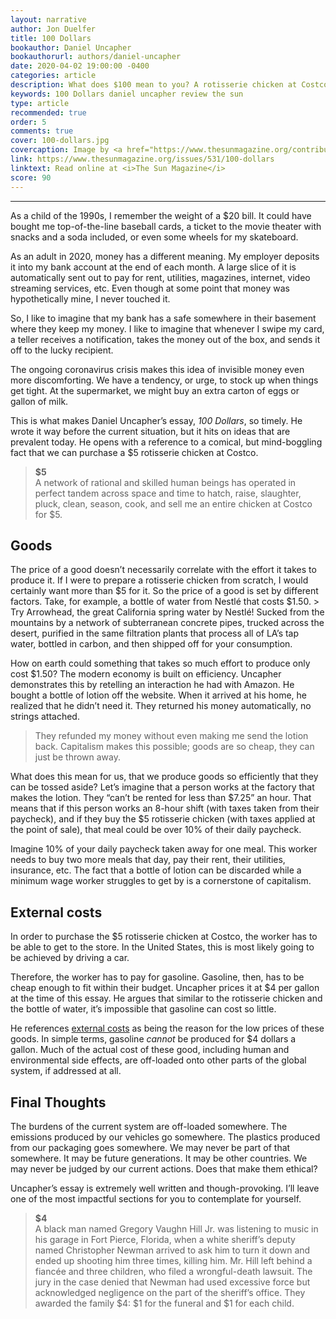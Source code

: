 ```yaml
---
layout: narrative
author: Jon Duelfer
title: 100 Dollars
bookauthor: Daniel Uncapher
bookauthorurl: authors/daniel-uncapher
date: 2020-04-02 19:00:00 -0400
categories: article
description: What does $100 mean to you? A rotisserie chicken at Costco costs $5. A bottle of water $1.50. A gallon of gasoline $4. These goods may seem expensive, or they may seem unimaginably cheap considering the effort and resources that go into producing them.
keywords: 100 Dollars daniel uncapher review the sun
type: article
recommended: true
order: 5
comments: true
cover: 100-dollars.jpg
covercaption: Image by <a href="https://www.thesunmagazine.org/contributors/wayne-klaw">Wayne Klaw</a>
link: https://www.thesunmagazine.org/issues/531/100-dollars
linktext: Read online at <i>The Sun Magazine</i>
score: 90
---
```

<hr/>

As a child of the 1990s, I remember the weight of a $20 bill. It could have bought me top-of-the-line baseball cards, a ticket to the movie theater with snacks and a soda included, or even some wheels for my skateboard.

As an adult in 2020, money has a different meaning. My employer deposits it into my bank account at the end of each month. A large slice of it is automatically sent out to pay for rent, utilities, magazines, internet, video streaming services, etc. Even though at some point that money was hypothetically mine, I never touched it.

So, I like to imagine that my bank has a safe somewhere in their basement where they keep my money. I like to imagine that whenever I swipe my card, a teller receives a notification, takes the money out of the box, and sends it off to the lucky recipient.

The ongoing coronavirus crisis makes this idea of invisible money even more discomforting. We have a tendency, or urge, to stock up when things get tight. At the supermarket, we might buy an extra carton of eggs or gallon of milk.

This is what makes Daniel Uncapher’s essay, _100 Dollars_, so timely. He wrote it way before the current situation, but it hits on ideas that are prevalent today. He opens with a reference to a comical, but mind-boggling fact that we can purchase a $5 rotisserie chicken at Costco.
> <strong>$5</strong><br/>
A network of rational and skilled human beings has operated in perfect tandem across space and time to hatch, raise, slaughter, pluck, clean, season, cook, and sell me an entire chicken at Costco for $5.

<h2><strong>Goods</strong></h2>
The price of a good doesn’t necessarily correlate with the effort it takes to produce it. If I were to prepare a rotisserie chicken from scratch, I would certainly want more than $5 for it. So the price of a good is set by different factors. Take, for example, a bottle of water from Nestlé that costs $1.50.
> Try Arrowhead, the great California spring water by Nestlé! Sucked from the mountains by a network of subterranean concrete pipes, trucked across the desert, purified in the same filtration plants that process all of LA’s tap water, bottled in carbon, and then shipped off for your consumption.

How on earth could something that takes so much effort to produce only cost $1.50? The modern economy is built on efficiency. Uncapher demonstrates this by retelling an interaction he had with Amazon. He bought a bottle of lotion off the website. When it arrived at his home, he realized that he didn’t need it. They returned his money automatically, no strings attached.
> They refunded my money without even making me send the lotion back. Capitalism makes this possible; goods are so cheap, they can just be thrown away.

What does this mean for us, that we produce goods so efficiently that they can be tossed aside? Let’s imagine that a person works at the factory that makes the lotion. They “can’t be rented for less than $7.25” an hour. That means that if this person works an 8-hour shift (with taxes taken from their paycheck), and if they buy the $5 rotisserie chicken (with taxes applied at the point of sale), that meal could be over 10% of their daily paycheck.

Imagine 10% of your daily paycheck taken away for one meal. This worker needs to buy two more meals that day, pay their rent, their utilities, insurance, etc. The fact that a bottle of lotion can be discarded while a minimum wage worker struggles to get by is a cornerstone of capitalism.

<h2><strong>External costs</strong></h2>
In order to purchase the $5 rotisserie chicken at Costco, the worker has to be able to get to the store. In the United States, this is most likely going to be achieved by driving a car.

Therefore, the worker has to pay for gasoline. Gasoline, then, has to be cheap enough to fit within their budget. Uncapher prices it at $4 per gallon at the time of this essay. He argues that similar to the rotisserie chicken and the bottle of water, it’s impossible that gasoline can cost so little.

He references [external costs](https://en.wikipedia.org/wiki/Externality) as being the reason for the low prices of these goods. In simple terms, gasoline _cannot_ be produced for $4 dollars a gallon. Much of the actual cost of these good, including human and environmental side effects, are off-loaded onto other parts of the global system, if addressed at all.

<h2><strong>Final Thoughts</strong></h2>
The burdens of the current system are off-loaded somewhere. The emissions produced by our vehicles go somewhere. The plastics produced from our packaging goes somewhere. We may never be part of that somewhere. It may be future generations. It may be other countries. We may never be judged by our current actions. Does that make them ethical?

Uncapher’s essay is extremely well written and though-provoking. I’ll leave one of the most impactful sections for you to contemplate for yourself.
> <strong>$4</strong><br/>
A black man named Gregory Vaughn Hill Jr. was listening to music in his garage in Fort Pierce, Florida, when a white sheriff’s deputy named Christopher Newman arrived to ask him to turn it down and ended up shooting him three times, killing him. Mr. Hill left behind a fiancée and three children, who filed a wrongful-death lawsuit. The jury in the case denied that Newman had used excessive force but acknowledged negligence on the part of the sheriff’s office. They awarded the family $4: $1 for the funeral and $1 for each child.